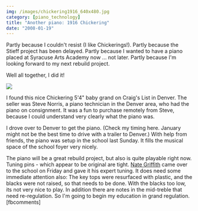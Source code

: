 ```yaml
---
img: /images/chickering1916_640x480.jpg
category: [piano_technology]
title: "Another piano: 1916 Chickering"
date: "2008-01-19"
---
```


Partly because I couldn't resist (I like Chickerings!). Partly because the Stieff project has been delayed. Partly because I wanted to have a piano placed at Syracuse Arts Academy now ... not later. Partly because I'm looking forward to my next rebuild project.

Well all together, I did it!

![](/images/chickering1916_640x480.jpg)

I found this nice Chickering 5'4" baby grand on Craig's List in Denver. The seller was Steve Norris, a piano technician in the Denver area, who had the piano on consignment. It was a fun to purchase remotely from Steve, because I could understand very clearly what the piano was.

I drove over to Denver to get the piano. (Check my timing here. January might not be the best time to drive with a trailer to Denver.) With help from friends, the piano was setup in the school last Sunday. It fills the musical space of the school foyer very nicely.

The piano will be a great rebuild project, but also is quite playable right now. Tuning pins - which appear to be original are tight. [Nate Griffith](http://www.nathangriffith.com) came over to the school on Friday and gave it his expert tuning. It does need some immediate attention also: The key tops were resurfaced with plastic, and the blacks were not raised, so that needs to be done. With the blacks too low, its not very nice to play. In addition there are notes in the mid-treble that need re-regulation. So I'm going to begin my education in grand regulation.\[fbcomments\]
